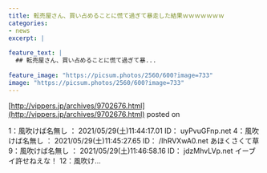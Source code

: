 ```yaml
---
title: 転売屋さん、買い占めることに慌て過ぎて暴走した結果ｗｗｗｗｗｗｗ
categories:
- news
excerpt: |
  
feature_text: |
  ## 転売屋さん、買い占めることに慌て過ぎて暴...
  
feature_image: "https://picsum.photos/2560/600?image=733"
image: "https://picsum.photos/2560/600?image=733"
---
```


[http://vippers.jp/archives/9702676.html](http://vippers.jp/archives/9702676.html)
posted on 

<!--more-->

1：風吹けば名無し ： 2021/05/29(土)11:44:17.01 ID： uyPvuGFnp.net 4：風吹けば名無し ： 2021/05/29(土)11:45:27.65 ID： /IhRVXwA0.net あほくさくて草 9：風吹けば名無し ： 2021/05/29(土)11:46:58.16 ID： jdzMhvLVp.net イーブイ許せねえな！ 12：風吹け...
